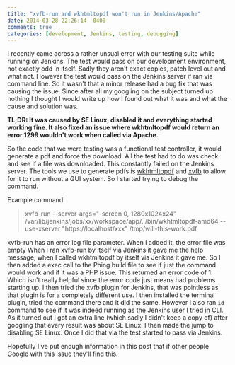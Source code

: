 ```yaml
---
title: "xvfb-run and wkhtmltopdf won't run in Jenkins/Apache"
date: 2014-03-28 22:26:14 -0400
comments: true
categories: [development, Jenkins, testing, debugging]
---
```

I recently came across a rather unsual error with our testing suite while running on Jenkins. The test would pass on our development environment, not exactly odd in itself. Sadly they aren't exact copies, patch level out and what not. However the test would pass on the Jenkins server if ran via command line. So it wasn't that a minor release had a bug fix that was causing the issue. Since after all my googling on the subject turned up nothing I thought I would write up how I found out what it was and what the cause and solution was.

<!-- more -->

**TL;DR: It was caused by SE Linux, disabled it and everything started working fine. It also fixed an issue where wkhtmltopdf would return an error 1299 wouldn't work when called via Apache.**

So the code that we were testing was a functional test controller, it would generate a pdf and force the download. All the test had to do was check and see if a file was downloaded. This constantly failed on the Jenkins server. The tools we use to generate pdfs is [wkhtmltopdf](https://code.google.com/p/wkhtmltopdf/) and [xvfb](http://www.x.org/archive/X11R7.7/doc/man/man1/Xvfb.1.xhtml) to allow for it to run without a GUI system. So I started trying to debug the command. 

Example command 

> xvfb-run --server-args="-screen 0, 1280x1024x24" /var/lib/jenkins/jobs/xx/workspace/app/../bin/wkhtmltopdf-amd64 --use-xserver "https://localhost/xxx" /tmp/will-this-work.pdf

xvfb-run has an error log file parameter. When I added it, the error file was empty When I ran xvfb-run by itself via Jenkins it gave me the help message, when I called wkhtmltopdf by itself via Jenkins it gave me. So I then added a exec call to the Phing build file to see if just the command would work and if it was a PHP issue. This returned an error code of 1. Which isn't really helpful since the error code just means had problems starting up. I then tried the xvfb plugin for Jenkins, that was pointless as that plugin is for a completely different use. I then installed the terminal plugin, tried the command there and it did the same. However I also ran `id` command to see if it was indeed running as the Jenkins user I tried in CLI. As it turned out I got an extra line (which sadly I didn't keep a copy of) after googling that every result was about SE Linux. I then made the jump to disabling SE Linux. Once I did that via the test started to pass via Jenkins.

Hopefully I've put enough information in this post that if other people Google with this issue they'll find this.
